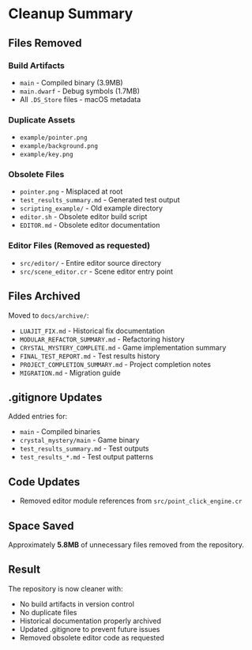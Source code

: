 # Cleanup Summary

## Files Removed

### Build Artifacts
- `main` - Compiled binary (3.9MB)
- `main.dwarf` - Debug symbols (1.7MB)
- All `.DS_Store` files - macOS metadata

### Duplicate Assets
- `example/pointer.png`
- `example/background.png`
- `example/key.png`

### Obsolete Files
- `pointer.png` - Misplaced at root
- `test_results_summary.md` - Generated test output
- `scripting_example/` - Old example directory
- `editor.sh` - Obsolete editor build script
- `EDITOR.md` - Obsolete editor documentation

### Editor Files (Removed as requested)
- `src/editor/` - Entire editor source directory
- `src/scene_editor.cr` - Scene editor entry point

## Files Archived

Moved to `docs/archive/`:
- `LUAJIT_FIX.md` - Historical fix documentation
- `MODULAR_REFACTOR_SUMMARY.md` - Refactoring history
- `CRYSTAL_MYSTERY_COMPLETE.md` - Game implementation summary
- `FINAL_TEST_REPORT.md` - Test results history
- `PROJECT_COMPLETION_SUMMARY.md` - Project completion notes
- `MIGRATION.md` - Migration guide

## .gitignore Updates

Added entries for:
- `main` - Compiled binaries
- `crystal_mystery/main` - Game binary
- `test_results_summary.md` - Test outputs
- `test_results_*.md` - Test output patterns

## Code Updates

- Removed editor module references from `src/point_click_engine.cr`

## Space Saved

Approximately **5.8MB** of unnecessary files removed from the repository.

## Result

The repository is now cleaner with:
- No build artifacts in version control
- No duplicate files
- Historical documentation properly archived
- Updated .gitignore to prevent future issues
- Removed obsolete editor code as requested
